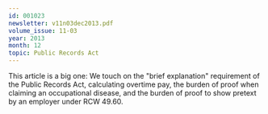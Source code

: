 ```yaml
---
id: 001023
newsletter: v11n03dec2013.pdf
volume_issue: 11-03
year: 2013
month: 12
topic: Public Records Act
---
```


This article is a big one: We touch on the "brief explanation" requirement of the Public Records Act, calculating overtime pay, the burden of proof when claiming an occupational disease, and the burden of proof to show pretext by an employer under RCW 49.60.